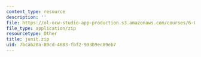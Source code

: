 ```yaml
---
content_type: resource
description: ''
file: https://ol-ocw-studio-app-production.s3.amazonaws.com/courses/6-092-java-preparation-for-6-170-january-iap-2006/7bcab20a89cd4683fbf2993b9ec89eb7_junit.zip
file_type: application/zip
resourcetype: Other
title: junit.zip
uid: 7bcab20a-89cd-4683-fbf2-993b9ec89eb7
---
```

